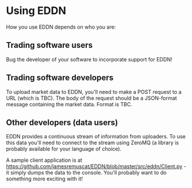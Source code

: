 # Using EDDN

How you use EDDN depends on who you are:

## Trading software users

Bug the developer of your software to incorporate support for EDDN!

## Trading software developers

To upload market data to EDDN, you'll need to make a POST request to a URL (which is TBC). The body of the request should be a JSON-format message containing the market data. Format is TBC.

## Other developers (data users)

EDDN provides a continuous stream of information from uploaders. To use this data you'll need to connect to the stream using ZeroMQ (a library is probably available for your language of choice).

A sample client application is at https://github.com/jamesremuscat/EDDN/blob/master/src/eddn/Client.py - it simply dumps the data to the console. You'll probably want to do something more exciting with it!